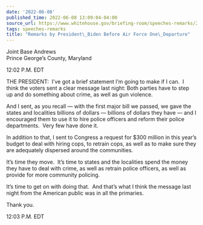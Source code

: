 ```yaml
---
date: '2022-06-08'
published_time: 2022-06-08 13:09:04-04:00
source_url: https://www.whitehouse.gov/briefing-room/speeches-remarks/2022/06/08/remarks-by-president-biden-before-air-force-one-departure-17/
tags: speeches-remarks
title: "Remarks by President\_Biden Before Air Force One\_Departure"
---
```

 
Joint Base Andrews  
Prince George’s County, Maryland

12:02 P.M. EDT

  
THE PRESIDENT:  I’ve got a brief statement I’m going to make if I can. 
I think the voters sent a clear message last night: Both parties have to
step up and do something about crime, as well as gun violence. 

And I sent, as you recall — with the first major bill we passed, we gave
the states and localities billions of dollars — billions of dollars they
have — and I encouraged them to use it to hire police officers and
reform their police departments.  Very few have done it.

In addition to that, I sent to Congress a request for $300 million in
this year’s budget to deal with hiring cops, to retrain cops, as well as
to make sure they are adequately dispersed around the communities. 

It’s time they move.  It’s time to states and the localities spend the
money they have to deal with crime, as well as retrain police officers,
as well as provide for more community policing. 

It’s time to get on with doing that.  And that’s what I think the
message last night from the American public was in all the primaries. 

Thank you.

12:03 P.M. EDT
